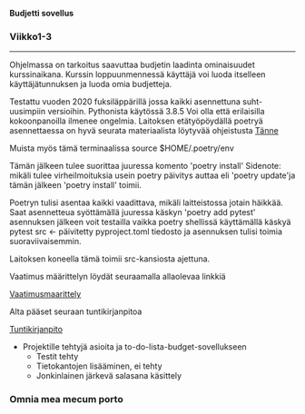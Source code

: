 **Budjetti sovellus**
### **Viikko1-3**
----------------------------------------------------------------------------------------------------------------
Ohjelmassa on tarkoitus saavuttaa budjetin laadinta ominaisuudet kurssinaikana.
Kurssin loppuunmennessä käyttäjä voi luoda itselleen käyttäjätunnuksen ja luoda omia budjetteja. 

Testattu vuoden 2020 fuksiläppärillä jossa kaikki asennettuna suht-uusimpiin versioihin.
Pythonista käytössä 3.8.5
Voi olla että erilaisilla kokoonpanoilla ilmenee ongelmia. 
Laitoksen etätyöpöydällä poetryä asennettaessa on hyvä seurata materiaalista löytyvää ohjeistusta 
[Tänne](https://python-poetry.org/docs/#installation)

Muista myös tämä terminaalissa  source $HOME/.poetry/env

Tämän jälkeen tulee suorittaa juuressa komento 'poetry install'
Sidenote: mikäli tulee virheilmoituksia usein poetry päivitys auttaa eli 'poetry update'ja tämän jälkeen 'poetry install' toimii.

Poetryn tulisi asentaa kaikki vaadittava, mikäli laitteistossa jotain häikkää. Saat asennetteua syöttämällä juuressa käskyn 'poetry add pytest' asennuksen jälkeen voit testailla vaikka poetry shellissä käyttämällä käskyä pytest src <- päivitetty pyproject.toml tiedosto ja asennuksen tulisi toimia suoraviivaisemmin.

Laitoksen koneella tämä toimii src-kansiosta ajettuna.


Vaatimus määrittelyn löydät seuraamalla allaolevaa linkkiä

[Vaatimusmaarittely](https://github.com/miksuu00/ot-harjoitustyo/blob/master/dokumentointi/vaatimusaarittely.md)

Alta pääset seuraan tuntikirjanpitoa

[Tuntikirjanpito](https://github.com/miksuu00/ot-harjoitustyo/blob/master/dokumentointi/Tuntikirjanpito)

* Projektille tehtyjä asioita ja to-do-lista-budget-sovellukseen
  * Testit tehty
  * Tietokantojen lisääminen, ei tehty
  * Jonkinlainen järkevä salasana käsittely




### Omnia mea mecum porto



